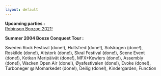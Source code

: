 ```yaml
---
layout: default
---
```


**Upcoming parties :**  
[Robinson Boozoe 2021!](http://dritings.no/robinson-boozoe/)

<script>
var link = document.querySelector('[href="http://dritings.no/robinson-boozoe/"]');
if (link) {
  var str = link.innerText;
  console.log(str);
  var p = document.createElement('span');
  p.classList.add('sine-scroller');
  for (var i = 0; i < str.length; i++) {
    var s = document.createElement('span');
    s.innerText = str.charAt(i);
    s.style['animation-delay'] = `-${i * 0.3}s`;
    if (str.charAt(i) == ' ')
      s.style['width'] = '0.5em';
    p.appendChild(s);
  }
  link.innerText = null;
  link.appendChild(p);
}
</script>
<style>
@keyframes curve {
    0% {
        transform: translateY(0.5em);
    }
    50% {
        transform: translateY(-0.5em);
    }
    100% {
        transform: translateY(0.5em);
    }
}

.sine-scroller span {
  display: inline-block;
  animation: curve 3s ease-in-out infinite;
}
</style>

**Summer 2004 Booze Conquest Tour :**

Sweden Rock Festival (done!), Hultsfred (done!), Solskogen (done!),
Roskilde (done!), Altstork (done!), Skral Festival (done!),
Scene Event (done!), Kotkan Meripäivät (done!), MFX+Kewlers (done!),
Assembly (done!), Wacken Open Air (done!), Øyafestivalen (done!),
Evoke (done!), Turboneger @ Momarkedet (done!), Deilig (done!),
Kindergarden, Function
